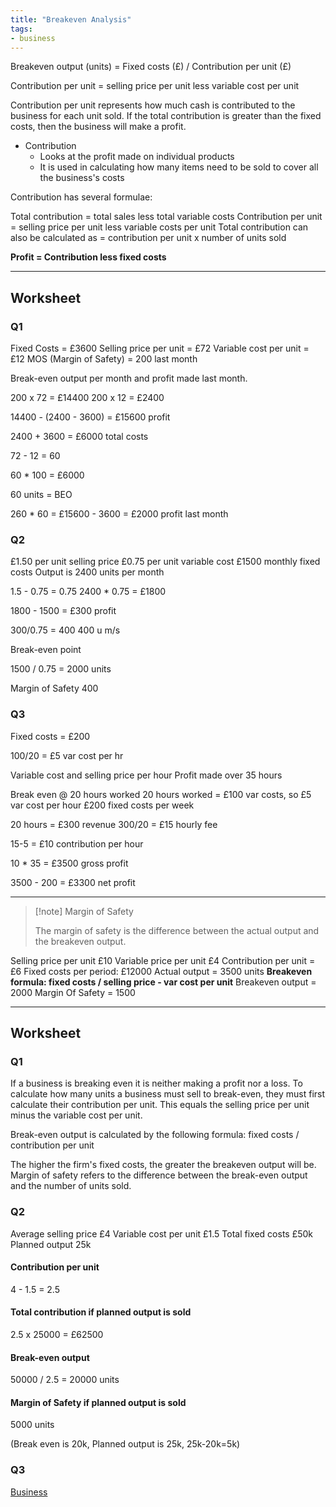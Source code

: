 ```yaml
---
title: "Breakeven Analysis"
tags:
- business
---
```


Breakeven output (units) = Fixed costs (£) / Contribution per unit (£)

Contribution per unit = selling price per unit less variable cost per unit

Contribution per unit represents how much cash is contributed to the business for each unit sold. If the total contribution is greater than the fixed costs, then the business will make a profit.

- Contribution
	- Looks at the profit made on individual products
	- It is used in calculating how many items need to be sold to cover all the business's costs

Contribution has several formulae:

Total contribution = total sales less total variable costs
Contribution per unit = selling price per unit less variable costs per unit
Total contribution can also be calculated as = contribution per unit x number of units sold

**Profit = Contribution less fixed costs**



---

## Worksheet

### Q1 

Fixed Costs = £3600
Selling price per unit = £72
Variable cost per unit = £12
MOS (Margin of Safety) = 200 last month

Break-even output per month and profit made last month.

200 x 72 = £14400
200 x 12 = £2400

14400 - (2400 - 3600) = £15600 profit

2400 + 3600 = £6000 total costs

72 - 12 = 60

60 * 100 = £6000

60 units = BEO

260 * 60 = £15600 - 3600 = £2000 profit last month


### Q2

£1.50 per unit selling price
£0.75 per unit variable cost
£1500 monthly fixed costs
Output is 2400 units per month

1.5 - 0.75 = 0.75
2400 * 0.75 = £1800

1800 - 1500 = £300 profit


300/0.75 = 400
400 u m/s

Break-even point

1500 / 0.75 = 2000 units

Margin of Safety
400


### Q3

Fixed costs = £200

100/20 = £5 var cost per hr

Variable cost and selling price per hour 
Profit made over 35 hours 


Break even @ 20 hours worked
20 hours worked = £100 var costs, so £5 var cost per hour
£200 fixed costs per week

20 hours = £300 revenue 
300/20 = £15 hourly fee

15-5 = £10 contribution per hour

10 *  35 = £3500 gross profit

3500 - 200 = £3300 net profit



---

> [!note] Margin of Safety
>
> The margin of safety is the difference between the actual output and the breakeven output.

Selling price per unit £10
Variable price per unit £4
Contribution per unit = £6
Fixed costs per period: £12000
Actual output = 3500 units
**Breakeven formula: fixed costs / selling price - var cost per unit**
Breakeven output = 2000
Margin Of Safety = 1500


---
## Worksheet

### Q1

If a business is breaking even it is neither making a profit nor a loss. To calculate how many units a business must sell to break-even, they must first calculate their contribution per unit. This equals the selling price per unit minus the variable cost per unit.

Break-even output is calculated by the following formula: fixed costs / contribution per unit

The higher the firm's fixed costs, the greater the breakeven output will be. Margin of safety refers to the difference between the break-even output and the number of units sold.


### Q2
Average selling price £4
Variable cost per unit £1.5
Total fixed costs £50k
Planned output 25k

#### Contribution per unit

4 - 1.5 = 2.5

#### Total contribution if planned output is sold

2.5 x 25000 = £62500

#### Break-even output

50000 / 2.5 = 20000 units

#### Margin of Safety if planned output is sold

5000 units 

(Break even is 20k, Planned output is 25k, 25k-20k=5k)

### Q3




[Business](/Business)